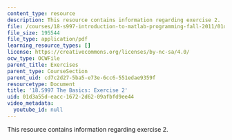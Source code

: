 ```yaml
---
content_type: resource
description: This resource contains information regarding exercise 2.
file: /courses/18-s997-introduction-to-matlab-programming-fall-2011/01d3a55deacc16722d6209afbfd9ee44_MIT18_S997F11_Exercise_2.pdf
file_size: 195544
file_type: application/pdf
learning_resource_types: []
license: https://creativecommons.org/licenses/by-nc-sa/4.0/
ocw_type: OCWFile
parent_title: Exercises
parent_type: CourseSection
parent_uid: cd7c2d27-5ba5-e73e-6cc6-551edae9359f
resourcetype: Document
title: '18.S997 The Basics: Exercise 2'
uid: 01d3a55d-eacc-1672-2d62-09afbfd9ee44
video_metadata:
  youtube_id: null
---
```

This resource contains information regarding exercise 2.